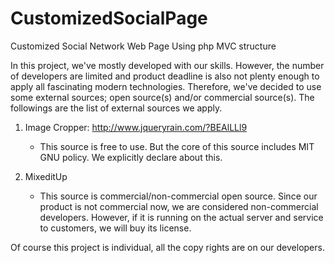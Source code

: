 CustomizedSocialPage
====================

Customized Social Network Web Page Using php MVC structure

In this project, we've mostly developed with our skills.  However, the number of developers are limited and product deadline is also not plenty enough to apply all fascinating modern technologies.  Therefore, we've decided to use some external sources; open source(s) and/or commercial source(s).
The followings are the list of external sources we apply.

1. Image Cropper: http://www.jqueryrain.com/?BEAlLLl9
    - This source is free to use.  But the core of this source includes MIT GNU policy.  We explicitly declare about this.

2. MixeditUp
    - This source is commercial/non-commercial open source.  Since our product is not commercial now,  we are considered non-commercial developers.  However, if it is running on the actual server and service to customers, we will buy its license.

Of course this project is individual, all the copy rights are on our developers.
